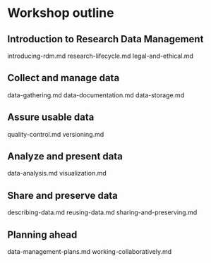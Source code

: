 # Workshop outline
## Introduction to Research Data Management
introducing-rdm.md
research-lifecycle.md
legal-and-ethical.md

## Collect and manage data
data-gathering.md
data-documentation.md
data-storage.md

## Assure usable data
quality-control.md
versioning.md

## Analyze and present data
data-analysis.md
visualization.md

## Share and preserve data
describing-data.md
reusing-data.md
sharing-and-preserving.md

## Planning ahead
data-management-plans.md
working-collaboratively.md
